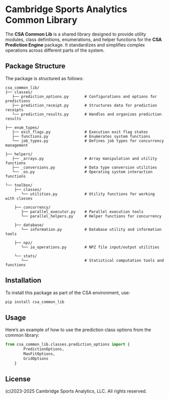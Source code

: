 # Cambridge Sports Analytics Common Library

The **CSA Common Lib** is a shared library designed to provide utility modules, class definitions, enumerations, and helper functions for the **CSA Prediction Engine** package. It standardizes and simplifies complex operations across different parts of the system.

## Package Structure

The package is structured as follows:

```plaintext
csa_common_lib/
├── classes/
   ├── prediction_options.py       # Configurations and options for predictions
   ├── prediction_receipt.py       # Structures data for prediction receipts
   └── prediction_results.py       # Handles and organizes prediction results

├── enum_types/
   ├── exit_flags.py               # Execution exit flag states
   ├── functions.py                # Enumerates system functions
   └── job_types.py                # Defines job types for concurrency management

├── helpers/
   ├── _arrays.py                  # Array manipulation and utility functions
   ├── _conversions.py             # Data type conversion utilities
   └── _os.py                      # Operating system interaction functions

└── toolbox/
    ├── classes/
       └── utilities.py            # Utility functions for working with classes
    
    ├── concurrency/
       ├── parallel_executor.py    # Parallel execution tools
       └── parallel_helpers.py     # Helper functions for concurrency
     
    ├── database/
       └── information.py          # Database utility and information tools
     
    ├── npz/
       └── io_operations.py        # NPZ file input/output utilities
     
    └── stats/
       └──                         # Statistical computation tools and functions
```

## Installation

To install this package as part of the CSA environment, use:

```bash
pip install csa_common_lib
```

## Usage

Here’s an example of how to use the prediction class options from the common library:

```python
from csa_common_lib.classes.prediction_options import {
        PredictionOptions,
        MaxFitOptions,
        GridOptions
    }
```


## License
(c)2023-2025 Cambridge Sports Analytics, LLC. All rights reserved.
